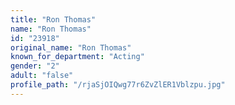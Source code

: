 ```yaml
---
title: "Ron Thomas"
name: "Ron Thomas"
id: "23918"
original_name: "Ron Thomas"
known_for_department: "Acting"
gender: "2"
adult: "false"
profile_path: "/rjaSjOIQwg77r6ZvZlER1Vblzpu.jpg"
---
```

